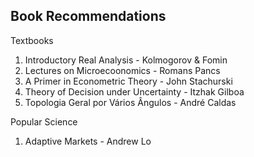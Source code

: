 ## Book Recommendations

Textbooks
1. Introductory Real Analysis - Kolmogorov & Fomin
2. Lectures on Microecoonomics - Romans Pancs
3. A Primer in Econometric Theory - John Stachurski
4. Theory of Decision under Uncertainty - Itzhak Gilboa
5. Topologia Geral por Vários Ângulos - André Caldas



Popular Science
1. Adaptive Markets - Andrew Lo



